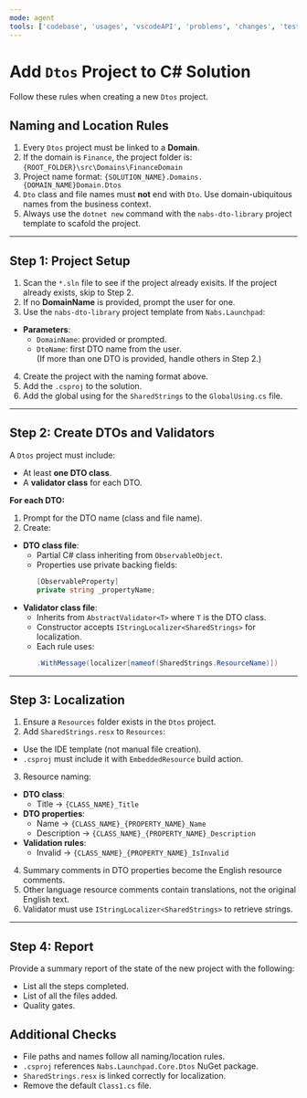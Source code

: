 ```yaml
---
mode: agent
tools: ['codebase', 'usages', 'vscodeAPI', 'problems', 'changes', 'testFailure', 'terminalSelection', 'terminalLastCommand', 'openSimpleBrowser', 'fetch', 'findTestFiles', 'searchResults', 'githubRepo', 'extensions', 'runTests', 'editFiles', 'runNotebooks', 'search', 'new', 'runCommands', 'runTasks']
---
```


# Add `Dtos` Project to C# Solution

Follow these rules when creating a new `Dtos` project.

## Naming and Location Rules

1. Every `Dtos` project must be linked to a **Domain**.
2. If the domain is `Finance`, the project folder is: `{ROOT_FOLDER}\src\Domains\FinanceDomain`
3. Project name format: `{SOLUTION_NAME}.Domains.{DOMAIN_NAME}Domain.Dtos`
4. `Dto` class and file names must **not** end with `Dto`. Use domain-ubiquitous names from the business context.
5. Always use the `dotnet new` command with the `nabs-dto-library` project template to scafold the project.

---

## Step 1: Project Setup

1. Scan the `*.sln` file to see if the project already exisits. If the project already exists, skip to Step 2.
2. If no **DomainName** is provided, prompt the user for one.
3. Use the `nabs-dto-library` project template from `Nabs.Launchpad`:
  - **Parameters**:
    - `DomainName`: provided or prompted.
    - `DtoName`: first DTO name from the user.  
    (If more than one DTO is provided, handle others in Step 2.)
4. Create the project with the naming format above.
5. Add the `.csproj` to the solution.
6. Add the global using for the `SharedStrings` to the `GlobalUsing.cs` file.

---

## Step 2: Create DTOs and Validators

A `Dtos` project must include:
- At least **one DTO class**.
- A **validator class** for each DTO.

**For each DTO:**
1. Prompt for the DTO name (class and file name).
2. Create:
  - **DTO class file**:
    - Partial C# class inheriting from `ObservableObject`.
    - Properties use private backing fields:
      ```csharp
      [ObservableProperty]
      private string _propertyName;
      ```
  - **Validator class file**:
    - Inherits from `AbstractValidator<T>` where `T` is the DTO class.
    - Constructor accepts `IStringLocalizer<SharedStrings>` for localization.
    - Each rule uses:
      ```csharp
      .WithMessage(localizer[nameof(SharedStrings.ResourceName)])
      ```
---

## Step 3: Localization

1. Ensure a `Resources` folder exists in the `Dtos` project.
2. Add `SharedStrings.resx` to `Resources`:
  - Use the IDE template (not manual file creation).
  - `.csproj` must include it with `EmbeddedResource` build action.
3. Resource naming:
  - **DTO class**:
    - Title → `{CLASS_NAME}_Title`
  - **DTO properties**:
    - Name → `{CLASS_NAME}_{PROPERTY_NAME}_Name`
    - Description → `{CLASS_NAME}_{PROPERTY_NAME}_Description`
  - **Validation rules**:
    - Invalid → `{CLASS_NAME}_{PROPERTY_NAME}_IsInvalid`
4. Summary comments in DTO properties become the English resource comments.
5. Other language resource comments contain translations, not the original English text.
6. Validator must use `IStringLocalizer<SharedStrings>` to retrieve strings.

---

## Step 4: Report

Provide a summary report of the state of the new project with the following:
- List all the steps completed.
- List of all the files added.
- Quality gates.

## Additional Checks

- File paths and names follow all naming/location rules.
- `.csproj` references `Nabs.Launchpad.Core.Dtos` NuGet package.
- `SharedStrings.resx` is linked correctly for localization.
- Remove the default `Class1.cs` file.